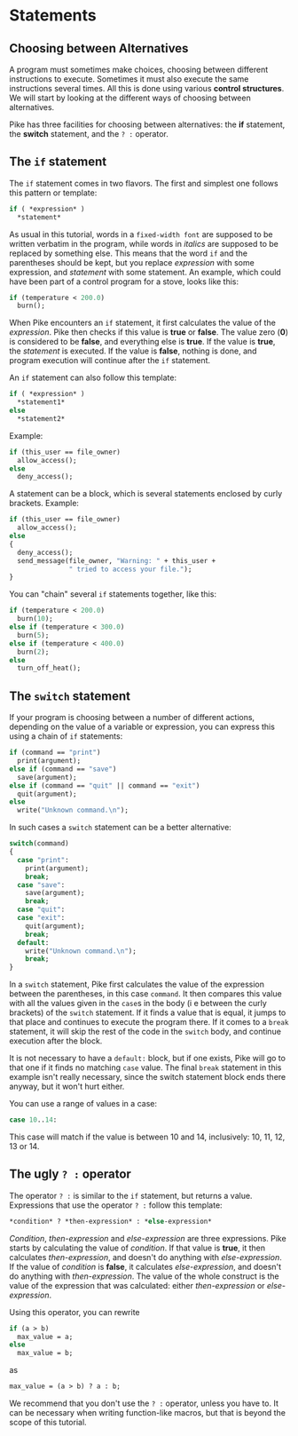 # Statements

## Choosing between Alternatives

A program must sometimes make choices,
choosing between different instructions to execute.
Sometimes it must also execute
the same instructions several times.
All this is done using various **control structures**.
We will start by looking at
the different ways of choosing between alternatives.

Pike has three facilities for choosing between alternatives:
the **if** statement,
the **switch** statement,
and the `? :` operator.

## The `if` statement

The `if` statement comes in two flavors.
The first and simplest one follows this pattern or template:

```pike
if ( *expression* )
  *statement*
```

As usual in this tutorial,
words in a `fixed-width font`
are supposed to be written verbatim in the program,
while words in *italics*
are supposed to be replaced by something else.
This means that the word `if` and the parentheses should be kept,
but you replace *expression* with some expression,
and *statement* with some statement.
An example,
which could have been part of a control program for a stove,
looks like this:

```pike
if (temperature < 200.0)
  burn();
```

When Pike encounters an `if` statement,
it first calculates the value of the *expression*.
Pike then checks if this value is **true** or **false**.
The value zero (**0**) is considered to be **false**,
and everything else is **true**.
If the value is **true**,
the *statement* is executed.
If the value is **false**,
nothing is done,
and program execution will continue after the `if` statement.

An `if` statement can also follow this template:

```pike
if ( *expression* )
  *statement1*
else
  *statement2*
```

Example:

```pike
if (this_user == file_owner)
  allow_access();
else
  deny_access();
```

A statement can be a block,
which is several statements enclosed by curly brackets.
Example:

```pike
if (this_user == file_owner)
  allow_access();
else
{
  deny_access();
  send_message(file_owner, "Warning: " + this_user +
               " tried to access your file.");
}
```

You can "chain" several `if` statements together, like this:

```pike
if (temperature < 200.0)
  burn(10);
else if (temperature < 300.0)
  burn(5);
else if (temperature < 400.0)
  burn(2);
else
  turn_off_heat();
```

## The `switch` statement

If your program is choosing
between a number of different actions,
depending on the value of a variable or expression,
you can express this using a chain of `if` statements:

```pike
if (command == "print")
  print(argument);
else if (command == "save")
  save(argument);
else if (command == "quit" || command == "exit")
  quit(argument);
else
  write("Unknown command.\n");
```

In such cases a `switch` statement can be a better alternative:

```pike
switch(command)
{
  case "print":
    print(argument);
    break;
  case "save":
    save(argument);
    break;
  case "quit":
  case "exit":
    quit(argument);
    break;
  default:
    write("Unknown command.\n");
    break;
}
```

In a `switch` statement,
Pike first calculates the value of the expression between the parentheses,
in this case `command`.
It then compares this value with
all the values given in the `case`s in the body
(i e between the curly brackets)
of the `switch` statement.
If it finds a value that is equal,
it jumps to that place
and continues to execute the program there.
If it comes to a `break` statement,
it will skip the rest of the code in the `switch` body,
and continue execution after the block.

It is not necessary to have a `default:` block,
but if one exists,
Pike will go to that one if it finds no matching `case` value.
The final `break` statement in this example isn't really necessary,
since the switch statement block ends there anyway,
but it won't hurt either.

You can use a range of values in a case:

```pike
case 10..14:
```

This case will match if the value is between 10 and 14,
inclusively: 10, 11, 12, 13 or 14.

## The ugly `? :` operator

The operator `? :` is similar to the `if` statement,
but returns a value.
Expressions that use the operator `? :` follow this template:

```pike
*condition* ? *then-expression* : *else-expression*
```

*Condition*, *then-expression* and *else-expression*
are three expressions.
Pike starts by calculating the value of *condition*.
If that value is **true**,
it then calculates *then-expression*,
and doesn't do anything with *else-expression*.
If the value of *condition* is **false**,
it calculates *else-expression*,
and doesn't do anything with *then-expression*.
The value of the whole construct
is the value of the expression that was calculated:
either *then-expression* or *else-expression*.

Using this operator,
you can rewrite

```pike
if (a > b)
  max_value = a;
else
  max_value = b;
```

as

```pike
max_value = (a > b) ? a : b;
```

We recommend that you don't use the `? :` operator,
unless you have to.
It can be necessary when writing function-like macros,
but that is beyond the scope of this tutorial.

